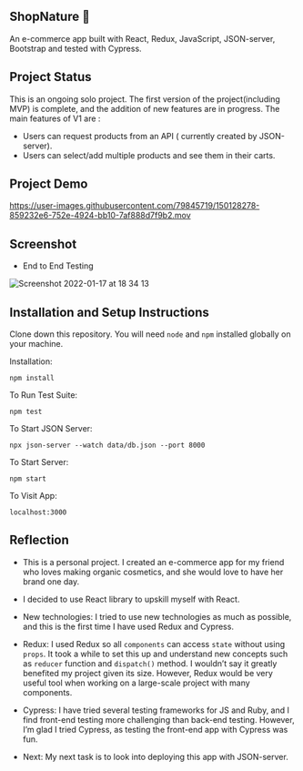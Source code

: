 ## ShopNature 🌿

An e-commerce app built with React, Redux, JavaScript, JSON-server, Bootstrap and tested with Cypress.


## Project Status

 This is an ongoing solo project. The first version of the project(including MVP) is complete, and the addition of new features are in progress. The main features of V1 are : 
 
 * Users can request products from an API ( currently created by JSON-server).
 * Users can select/add multiple products and see them in their carts.

## Project Demo

https://user-images.githubusercontent.com/79845719/150128278-859232e6-752e-4924-bb10-7af888d7f9b2.mov

## Screenshot

* End to End Testing

![Screenshot 2022-01-17 at 18 34 13](https://user-images.githubusercontent.com/79845719/149985442-80692f86-f5d3-41fc-a9f3-b71cc08e3aa7.png)



## Installation and Setup Instructions


Clone down this repository. You will need `node` and `npm` installed globally on your machine.  

Installation:

`npm install`  

To Run Test Suite:  

`npm test` 

To Start JSON Server:

`npx json-server --watch data/db.json --port 8000`

To Start Server:

`npm start`  

To Visit App:

`localhost:3000`  

## Reflection

 * This is a personal project. I created an e-commerce app for my friend who loves making organic cosmetics, and she would love to have her brand one day.

* I decided to use React library to upskill myself with React.

* New technologies: I tried to use new technologies as much as possible, and this is the first time I have used Redux and Cypress.

* Redux: I used Redux so all `components` can access `state` without using `props`. It took a while to set this up and understand new concepts such as `reducer` function and `dispatch()` method. I wouldn’t say it greatly benefited my project given its size. However, Redux would be very useful tool when working on a large-scale project with many components.

* Cypress: I have tried several testing frameworks for JS and Ruby, and I find front-end testing more challenging than back-end testing. However, I’m glad I tried Cypress, as testing the front-end app with Cypress was fun.

* Next: My next task is to look into deploying this app with JSON-server.

 